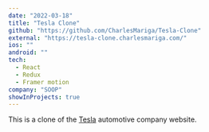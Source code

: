 ```yaml
---
date: "2022-03-18"
title: "Tesla Clone"
github: "https://github.com/CharlesMariga/Tesla-Clone"
external: "https://tesla-clone.charlesmariga.com/"
ios: ""
android: ""
tech:
  - React
  - Redux
  - Framer motion
company: "SOOP"
showInProjects: true
---
```


This is a clone of the [Tesla](https://www.tesla.com/) automotive company website.
